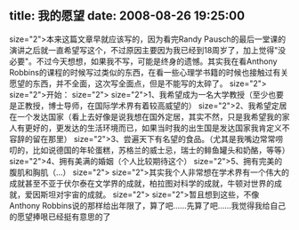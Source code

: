 title: 我的愿望
date: 2008-08-26 19:25:00
---

 size="2">本来这篇文章早就应该写的，因为看完Randy   Pausch的最后一堂课的演讲之后就一直希望写这个，不过原因主要因为我已经到18周岁了，加上觉得"没必要"。不过今天想想，如果我不写，可能是终身的遗憾。其实我在看Anthony   Robbins的课程的时候写过类似的东西，在看一些心理学书籍的时候也接触过有关愿望的东西，并不全面，这次写全面点，但是不能写的太碎了。  size="2">   size="2">开始：  size="2">   size="2">1、我希望成为一名大学教授（至少也要是正教授，博士导师，在国际学术界有着较高威望的）  size="2">2、我希望定居在一个发达国家（看上去好像是说我想在国外定居，其实不然，只是我希望我的家人有更好的，更发达的生活环境而已，如果当时我的出生国是发达国家我肯定义不容辞的留在那里）  size="2">3、尝遍天下有名望的食品。（尤其是我嘴边常常唠叨的，比如说德国的年轮蛋糕，苏格兰的威士忌，瑞士的鲱鱼罐头和奶酪，等等）  size="2">4、拥有美满的婚姻（个人比较期待这个）  size="2">5、拥有完美的腹肌和胸肌（…）  size="2">   size="2">其实我个人非常想在学术界有一个伟大的成就甚至不亚于伏尔泰在文学界的成就，柏拉图对科学的成就，牛顿对世界的成就，爱因斯坦对宇宙的成就。  size="2">   size="2">暂且想到这些，不像Anthony   Robbins说的那样给出年限了，算了吧……先算了吧……我觉得我给自己的愿望捧哏已经挺有意思的了

